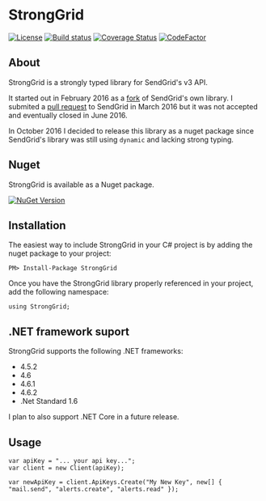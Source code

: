 # StrongGrid

[![License](https://img.shields.io/badge/license-MIT-blue.svg)](http://jericho.mit-license.org/)
[![Build status](https://ci.appveyor.com/api/projects/status/4c0c37snfwkhgpos?svg=true)](https://ci.appveyor.com/project/Jericho/stronggrid)
[![Coverage Status](https://coveralls.io/repos/github/Jericho/StrongGrid/badge.svg?branch=master)](https://coveralls.io/github/Jericho/StrongGrid?branch=master)
[![CodeFactor](https://www.codefactor.io/repository/github/jericho/stronggrid/badge)](https://www.codefactor.io/repository/github/jericho/stronggrid)

## About

StrongGrid is a strongly typed library for SendGrid's v3 API.

It started out in February 2016 as a [fork](https://github.com/Jericho/sendgrid-csharp) of SendGrid's own library. I submited a [pull request](https://github.com/sendgrid/sendgrid-csharp/pull/211) to SendGrid in March 2016 but it was not accepted and eventually closed in June 2016.

In October 2016 I decided to release this library as a nuget package since SendGrid's library was still using `dynamic` and lacking strong typing.


## Nuget

StrongGrid is available as a Nuget package.

[![NuGet Version](http://img.shields.io/nuget/v/StrongGrid.svg)](https://www.nuget.org/packages/StrongGrid/)


## Installation

The easiest way to include StrongGrid in your C# project is by adding the nuget package to your project:

```
PM> Install-Package StrongGrid
```

Once you have the StrongGrid library properly referenced in your project, add the following namespace:

```
using StrongGrid;
```


## .NET framework suport

StrongGrid supports the following .NET frameworks:

- 4.5.2
- 4.6
- 4.6.1
- 4.6.2
- .Net Standard 1.6
 
I plan to also support .NET Core in a future release.


## Usage

```
var apiKey = "... your api key...";
var client = new Client(apiKey);

var newApiKey = client.ApiKeys.Create("My New Key", new[] { "mail.send", "alerts.create", "alerts.read" });
```
